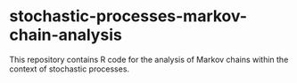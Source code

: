 # stochastic-processes-markov-chain-analysis
This repository contains R code for the analysis of Markov chains within the context of stochastic processes.
